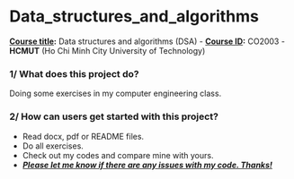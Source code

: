 # Data_structures_and_algorithms

**<ins>Course title</ins>:** Data structures and algorithms (DSA) - **<ins>Course ID</ins>:** CO2003 - **HCMUT** (Ho Chi Minh City University of Technology)

### 1/ What does this project do?
Doing some exercises in my computer engineering class.

### 2/ How can users get started with this project?
+ Read docx, pdf or README files.
+ Do all exercises.
+ Check out my codes and compare mine with yours.
+ <ins>***Please let me know if there are any issues with my code. Thanks!***</ins>
